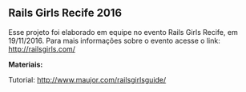 ## Rails Girls Recife 2016

Esse projeto foi elaborado em equipe no evento Rails Girls Recife, em 19/11/2016.
Para mais informações sobre o evento acesse o link: http://railsgirls.com/


<b> Materiais: </b> 

Tutorial: http://www.maujor.com/railsgirlsguide/



